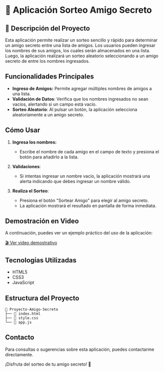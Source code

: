 
# 🎁 Aplicación Sorteo Amigo Secreto

## 📌 Descripción del Proyecto

Esta aplicación permite realizar un sorteo sencillo y rápido para determinar un amigo secreto entre una lista de amigos. Los usuarios pueden ingresar los nombres de sus amigos, los cuales serán almacenados en una lista. Luego, la aplicación realizará un sorteo aleatorio seleccionando a un amigo secreto de entre los nombres ingresados.

## Funcionalidades Principales

- **Ingreso de Amigos:** Permite agregar múltiples nombres de amigos a una lista.
- **Validación de Datos**: Verifica que los nombres ingresados no sean vacíos, alertando si un campo está vacío.
- **Sorteo Aleatorio**: Al pulsar un botón, la aplicación selecciona aleatoriamente a un amigo secreto.

## Cómo Usar

1. **Ingresa los nombres:**
   - Escribe el nombre de cada amigo en el campo de texto y presiona el botón para añadirlo a la lista.

2. **Validaciones**:
   - Si intentas ingresar un nombre vacío, la aplicación mostrará una alerta indicando que debes ingresar un nombre válido.

3. **Realiza el Sorteo**:
   - Presiona el botón \"Sortear Amigo\" para elegir al amigo secreto.
   - La aplicación mostrará el resultado en pantalla de forma inmediata.

## Demostración en Video

A continuación, puedes ver un ejemplo práctico del uso de la aplicación:

[🎬 Ver video demostrativo](Demostración.mp4)

## Tecnologías Utilizadas

- HTML5
- CSS3
- JavaScript

## Estructura del Proyecto

```
📂 Proyecto-Amigo-Secreto
├── 📄 index.html
├── 📄 style.css
└── 📄 app.js
```

## Contacto

Para consultas o sugerencias sobre esta aplicación, puedes contactarme directamente.

¡Disfruta del sorteo de tu amigo secreto! 🎉


